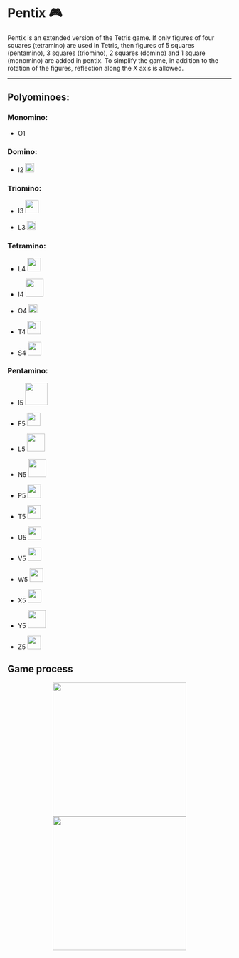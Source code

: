 # Pentix :video_game:
Pentix is an extended version of the Tetris game. If only figures of four squares (tetramino) are used in Tetris,
 then figures of 5 squares (pentamino), 3 squares (triomino), 2 squares (domino) and 1 square (monomino) are added in pentix.
 To simplify the game, in addition to the rotation of the figures, reflection along the X axis is allowed.
 ___
 ## Polyominoes:
 ### Monomino:
  + <p>O1 <img src="https://user-images.githubusercontent.com/107583021/174074395-ecf9378c-f81a-47f6-aad6-a2c4ab8ebdbc.svg" width="10"/></p>
### Domino:
 + <p>I2 <img src="https://user-images.githubusercontent.com/107583021/174079513-a33afb98-5216-4af7-af96-e352b9807b7a.svg" width="20"/></p>
  ### Triomino:
+ <p>I3 <img src="https://user-images.githubusercontent.com/107583021/174079713-8e73a511-9065-49a7-8b46-15fe62b60d69.svg" width="30"/></p>
+ <p>L3 <img src="https://user-images.githubusercontent.com/107583021/174079733-60ff23c2-6e38-4825-b5ca-f1e3cc139d51.svg" width="20"/></p>

 ### Tetramino:
 + <p>L4 <img src="https://user-images.githubusercontent.com/107583021/174081893-a9dbf79c-fcd0-4771-b003-71df10b408ed.svg" width="30"/></p>
 + <p>I4 <img src="https://user-images.githubusercontent.com/107583021/174081657-a829ab01-fe6e-43f5-9cdf-a8842f0785bf.svg" width="40"/></p>
 + <p>O4 <img src="https://user-images.githubusercontent.com/107583021/174081706-56437c25-9a55-45eb-8ba3-f801e5454f43.svg" width="20"/></p>
 + <p>T4 <img src="https://user-images.githubusercontent.com/107583021/174081770-44617d23-3b71-4a59-9e2b-f2163f52537e.svg" width="30"/></p>
 + <p>S4 <img src="https://user-images.githubusercontent.com/107583021/174081823-18b51aa2-a791-4260-b476-78f403760f32.svg" width="30"/></p>
  ### Pentamino:
 + <p>I5 <img src="https://user-images.githubusercontent.com/107583021/174084464-e342238f-7a99-494d-ac39-92c14c259fc9.svg" width="50"/></p>
 + <p>F5 <img src="https://user-images.githubusercontent.com/107583021/174084463-a2bc7df5-92c0-4680-8b86-4574533c2380.svg" width="30"/></p>
 + <p>L5 <img src="https://user-images.githubusercontent.com/107583021/174084459-ab455345-0bc6-46eb-acfe-41f404a301dd.svg" width="40"/></p>
 + <p>N5 <img src="https://user-images.githubusercontent.com/107583021/174084457-03f6d00e-bc90-45d4-b502-7cf8f41ebc28.svg" width="40"/></p>
 + <p>P5 <img src="https://user-images.githubusercontent.com/107583021/174084456-1b583c76-507e-43b9-83b3-69a3ee4bc6ba.svg" width="30"/></p>
 + <p>T5 <img src="https://user-images.githubusercontent.com/107583021/174084455-b485c9e0-e9ab-4864-9fd0-ad67b0fd0155.svg" width="30"/></p>
 + <p>U5 <img src="https://user-images.githubusercontent.com/107583021/174084452-1e8af8b0-bc70-4908-b37f-e4f316033849.svg" width="30"/></p>
 + <p>V5 <img src="https://user-images.githubusercontent.com/107583021/174084447-2169cc97-62f3-4668-a6bd-4bc6015c891b.svg" width="30"/></p>
 + <p>W5 <img src="https://user-images.githubusercontent.com/107583021/174084446-2350fd1b-591d-407a-93c0-ebf89e1508b6.svg" width="30"/></p>
 + <p>X5 <img src="https://user-images.githubusercontent.com/107583021/174084445-dc8791a1-596e-4a26-a8de-eb176ef33050.svg" width="30"/></p>
 + <p>Y5 <img src="https://user-images.githubusercontent.com/107583021/174084444-c58beec2-5c1a-42c4-b989-c20aecf784a8.svg" width="40"/></p>
 + <p>Z5 <img src="https://user-images.githubusercontent.com/107583021/174084440-e83552c6-57cb-4ff1-8a35-19b318956329.svg" width="30"/></p>
 
 ## Game process

<p align="center"> 
 <img src="https://user-images.githubusercontent.com/107583021/174090519-8a8f50cd-b383-48ab-adde-a4911a8aa967.jpg" width="300"/>
 <img src="https://user-images.githubusercontent.com/107583021/174090533-044764b0-fb17-4314-a10f-a83cc0695c94.jpg" width="300"/>
</p>
